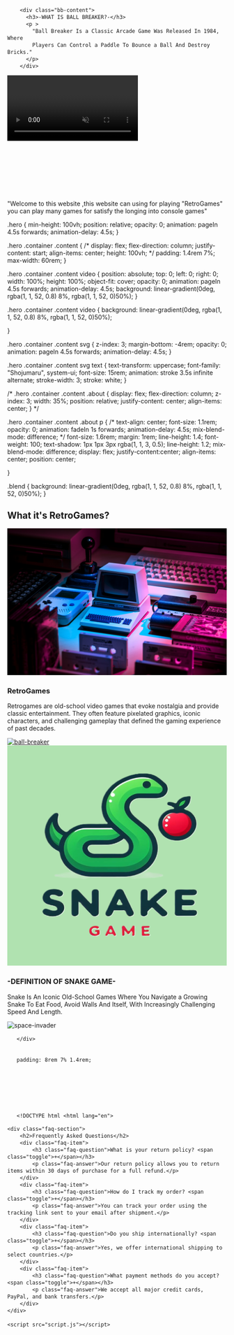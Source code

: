 <!-- hal yang diperlukan saat penting di html -->

        <div class="bb-content">
          <h3>-WHAT IS BALL BREAKER?-</h3>
          <p >
            "Ball Breaker Is a Classic Arcade Game Was Released In 1984, Where
            Players Can Control a Paddle To Bounce a Ball And Destroy Bricks."
          </p>
        </div>
<!-- hal yang diperlukan saat penting di css -->

<!-- hal yang saya ingin html -->
<section class="hero" id="Home">
      <div class="container">
        <div class="content">
          <video src="assets/bg.mp4" autoplay muted loop></video>
          <svg viewBox="0 0 1320 300">
            <text x="45%" y="110%" z="50%"  fill="transparent" text-anchor="middle">
              WELCOME
            </text>
          </svg>
            <p>
              "Welcome to this website ,this website can using for playing "RetroGames" you can play 
              many games for satisfy the longing into console games"
            </p>
        </div>
      </div>
    </section>

<!-- hal yang saya ingin css -->
.hero {
    min-height: 100vh;
    position: relative;
    opacity: 0;
    animation: pageIn 4.5s forwards;
    animation-delay: 4.5s;
}

.hero .container .content {
    /* display: flex;
    flex-direction: column;
    justify-content: start;
    align-items: center;
    height: 100vh; */
    padding: 1.4rem 7%;
    max-width: 60rem;
}

.hero .container .content video {
    position: absolute;
    top: 0;
    left: 0;
    right: 0;
    width: 100%;
    height: 100%;
    object-fit: cover;
    opacity: 0;
    animation: pageIn 4.5s forwards;
    animation-delay: 4.5s;
    background: linear-gradient(0deg, rgba(1, 1, 52, 0.8) 8%, rgba(1, 1, 52, 0)50%);
}

.hero .container .content video {
    background: linear-gradient(0deg, rgba(1, 1, 52, 0.8) 8%, rgba(1, 1, 52, 0)50%);

}

.hero .container .content svg {
    z-index: 3;
    margin-bottom: -4rem;
    opacity: 0;
    animation: pageIn 4.5s forwards;
    animation-delay: 4.5s;
}

.hero .container .content svg text {
    text-transform: uppercase;
    font-family: "Shojumaru", system-ui;
    font-size: 15rem;
    animation: stroke 3.5s infinite alternate;
    stroke-width: 3;
    stroke: white;
}

/* .hero .container .content .about {
    display: flex;
    flex-direction: column;
    z-index: 3;
    width: 35%;
    position: relative;
    justify-content: center;
    align-items: center;
} */

.hero .container .content .about p {
    /* text-align: center;
    font-size: 1.1rem;
    opacity: 0;
    animation: fadeIn 1s forwards;
    animation-delay: 4.5s;
    mix-blend-mode: difference; */
    font-size: 1.6rem;
    margin: 1rem;
    line-height: 1.4;
    font-weight: 100;
    text-shadow: 1px 1px 3px rgba(1, 1, 3, 0.5);
    line-height: 1.2;
    mix-blend-mode: difference;
    display: flex;
    justify-content:center;
    align-items: center;
    position: center;
    
}

.blend {
    background: linear-gradient(0deg, rgba(1, 1, 52, 0.8) 8%, rgba(1, 1, 52, 0)50%);
}

<!-- about html -->
<section class="about" id="about">
      <div class="container">
        <div class="content">
          <h2>What it's <span>RetroGames?</span></h2>
          <div class="row">
            <div class="about-img">
              <img src="assets/sesi-about.jpg" alt="RetroGames" />
            </div>
            <div class="definition">
              <h3>RetroGames</h3>
              <p>
                Retrogames are old-school video games that evoke nostalgia and
                provide classic entertainment. They often feature pixelated
                graphics, iconic characters, and challenging gameplay that
                defined the gaming experience of past decades.
              </p>
            </div>
          </div>
        </div>
      </div>
    </section>

<!-- list -->
<div class="bb-content">
  
  
  </div>





  <!--  -->
  <div class="bb-img">
       <a href="">
        <img src="assets/bb.png" alt="ball-breaker">
       </a>
      </div>
      <div class="Snake">
        <img src="assets/ular.png" alt="Snake">
       </div>
        <div class="snake-content">
        <h3>-DEFINITION OF SNAKE GAME-</h3>
        <p>Snake Is An Iconic Old-School Games Where You Navigate a Growing Snake
          To Eat Food, Avoid Walls And Itself, With Increasingly Challenging Speed And Length.
        </p>
      </div>
      <div class="space-invader">
        <img src="" alt="space-invader">
      </div>
        <div class="invader-content">

       </div>


       padding: 8rem 7% 1.4rem;







       <!DOCTYPE html <html lang="en">
<head>
    <meta charset="UTF-8">
    <meta name="viewport" content="width=device-width, initial-scale=1.0">
    <title>FAQ Section with Toggle</title>
    <link rel="stylesheet" href="styles.css">
</head>
<body>

    <div class="faq-section">
        <h2>Frequently Asked Questions</h2>
        <div class="faq-item">
            <h3 class="faq-question">What is your return policy? <span class="toggle">+</span></h3>
            <p class="faq-answer">Our return policy allows you to return items within 30 days of purchase for a full refund.</p>
        </div>
        <div class="faq-item">
            <h3 class="faq-question">How do I track my order? <span class="toggle">+</span></h3>
            <p class="faq-answer">You can track your order using the tracking link sent to your email after shipment.</p>
        </div>
        <div class="faq-item">
            <h3 class="faq-question">Do you ship internationally? <span class="toggle">+</span></h3>
            <p class="faq-answer">Yes, we offer international shipping to select countries.</p>
        </div>
        <div class="faq-item">
            <h3 class="faq-question">What payment methods do you accept? <span class="toggle">+</span></h3>
            <p class="faq-answer">We accept all major credit cards, PayPal, and bank transfers.</p>
        </div>
    </div>

    <script src="script.js"></script>
</body>
</html>